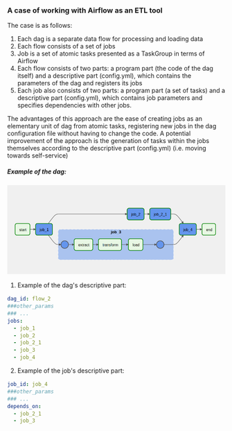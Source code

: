 ### A case of working with Airflow as an ETL tool
The case is as follows:
1. Each dag is a separate data flow for processing and loading data
2. Each flow consists of a set of jobs
3. Job is a set of atomic tasks presented as a TaskGroup in terms of Airflow
4. Each flow consists of two parts: a program part (the code of the dag itself) and a descriptive part (config.yml), which contains the parameters of the dag and registers its jobs
4. Each job also consists of two parts: a program part (a set of tasks) and a descriptive part (config.yml), which contains job parameters and specifies dependencies with other jobs.

The advantages of this approach are the ease of creating jobs as an elementary unit of dag from atomic tasks, registering new jobs in the dag configuration file without having to change the code. A potential improvement of the approach is the generation of tasks within the jobs themselves according to the descriptive part (config.yml) (i.e. moving towards self-service)

##### Example of the dag:
![](./dag.png)

1. Example of the dag's descriptive part:
```yml
dag_id: flow_2
###other_params
### ...
jobs:
  - job_1
  - job_2
  - job_2_1
  - job_3
  - job_4
```
2. Example of the job's descriptive part:
```yml
job_id: job_4
###other_params
### ...
depends_on:
  - job_2_1
  - job_3
```
